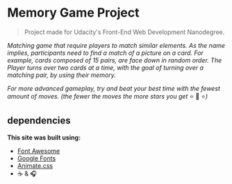# Memory Game Project

> Project made for Udacity's Front-End Web Development Nanodegree.

*Matching game that require players to match similar elements. As the name implies, participants need to find a match of a picture on a card. For example, cards composed of 15 pairs, are face down in random order. The Player turns over two cards at a time, with the goal of turning over a matching pair, by using their memory.*

*For more advanced gameplay, try and beat your best time with the fewest amount of moves.*
*(the fewer the moves the more stars you get* :star: :star2: :star:*)*

## dependencies

**This site was built using:**

- [Font Awesome](https://fontawesome.com/get-started)
- [Google Fonts](https://fonts.google.com/)
- [Animate.css](https://daneden.github.io/animate.css/)
- :coffee: & :headphones:
